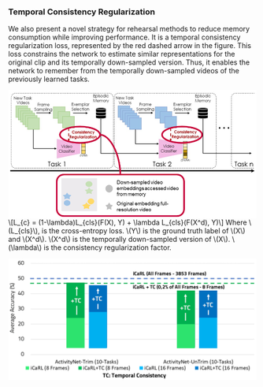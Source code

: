 ---
---
### Temporal Consistency Regularization

We also present a novel strategy for rehearsal methods to reduce memory consumption while improving performance. It is a temporal consistency regularization loss, represented by the red dashed arrow in the figure. This loss constrains the network to estimate similar representations for the original clip and its temporally down-sampled version. Thus, it enables the network to remember from the temporally down-sampled videos of the previously learned tasks. 

<img src="https://raw.githubusercontent.com/ojedaf/vCLIMB_website/main/assets/media/tc_img.png" align="left">

<!DOCTYPE html>
<html>
<head>
  <meta charset="utf-8">
  <meta name="viewport" content="width=device-width">
  <script src="https://polyfill.io/v3/polyfill.min.js?features=es6"></script>
  <script id="MathJax-script" async
          src="https://cdn.jsdelivr.net/npm/mathjax@3/es5/tex-mml-chtml.js">
  </script>
</head>
<body>
<br>
<p>
  \[L_{c} = (1-\lambda)L_{cls}(F(X), Y) + \lambda L_{cls}(F(X^d), Y)\]
  Where \(L_{cls}\), is the cross-entropy loss. \(Y\) is the ground truth label of \(X\) and \(X^d\). \(X^d\) is the temporally down-sampled version of \(X\). \(\lambda\) is the consistency regularization factor.
</p>
</body>
</html>

<img src="https://raw.githubusercontent.com/ojedaf/vCLIMB_website/main/assets/media/tc_results_img.png" align="left">
